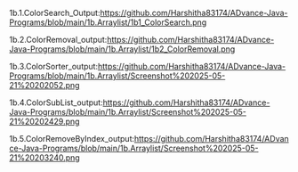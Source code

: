 1b.1.ColorSearch_Output:https://github.com/Harshitha83174/ADvance-Java-Programs/blob/main/1b.Arraylist/1b1_ColorSearch.png

1b.2.ColorRemoval_output:https://github.com/Harshitha83174/ADvance-Java-Programs/blob/main/1b.Arraylist/1b2_ColorRemoval.png

1b.3.ColorSorter_output:https://github.com/Harshitha83174/ADvance-Java-Programs/blob/main/1b.Arraylist/Screenshot%202025-05-21%20202052.png

1b.4.ColorSubList_output:https://github.com/Harshitha83174/ADvance-Java-Programs/blob/main/1b.Arraylist/Screenshot%202025-05-21%20202429.png

1b.5.ColorRemoveByIndex_output:https://github.com/Harshitha83174/ADvance-Java-Programs/blob/main/1b.Arraylist/Screenshot%202025-05-21%20203240.png
